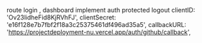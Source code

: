 route login , dashboard 
implement auth
protected 
logout
clientID: 'Ov23lidheFid8KjRVhFJ',
      clientSecret: 'e16f128e7b7fbf2f18a3c25375461df496ad35a5',
      callbackURL: 'https://projectdeployment-nu.vercel.app/auth/github/callback',